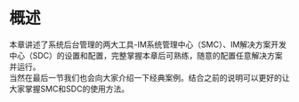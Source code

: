 # 概述

本章讲述了系统后台管理的两大工具-IM系统管理中心（SMC）、IM解决方案开发中心（SDC）的设置和配置，完整掌握本章后可熟练，随意的配置任意解决方案并运行。  
当然在最后一节我们也会向大家介绍一下经典案例。结合之前的说明可以更好的让大家掌握SMC和SDC的使用方法。
